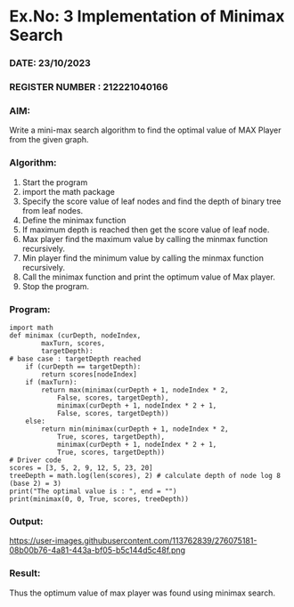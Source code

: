 # Ex.No: 3  Implementation of Minimax Search
### DATE:   23/10/2023                                                                         
### REGISTER NUMBER :  212221040166
### AIM: 
Write a mini-max search algorithm to find the optimal value of MAX Player from the given graph.
### Algorithm:
1. Start the program
2. import the math package
3. Specify the score value of leaf nodes and find the depth of binary tree from leaf nodes.
4. Define the minimax function
5. If maximum depth is reached then get the score value of leaf node.
6. Max player find the maximum value by calling the minmax function recursively.
7. Min player find the minimum value by calling the minmax function recursively.
8. Call the minimax function  and print the optimum value of Max player.
9. Stop the program. 

### Program:
```
import math
def minimax (curDepth, nodeIndex,
        maxTurn, scores,
        targetDepth):
# base case : targetDepth reached
    if (curDepth == targetDepth):
        return scores[nodeIndex]
    if (maxTurn):
        return max(minimax(curDepth + 1, nodeIndex * 2,
            False, scores, targetDepth),
            minimax(curDepth + 1, nodeIndex * 2 + 1,
            False, scores, targetDepth))
    else:
        return min(minimax(curDepth + 1, nodeIndex * 2,
            True, scores, targetDepth),
            minimax(curDepth + 1, nodeIndex * 2 + 1,
            True, scores, targetDepth))
# Driver code
scores = [3, 5, 2, 9, 12, 5, 23, 20]
treeDepth = math.log(len(scores), 2) # calculate depth of node log 8 (base 2) = 3)
print("The optimal value is : ", end = "")
print(minimax(0, 0, True, scores, treeDepth))
```
### Output:
https://user-images.githubusercontent.com/113762839/276075181-08b00b76-4a81-443a-bf05-b5c144d5c48f.png



### Result:
Thus the optimum value of max player was found using minimax search.

